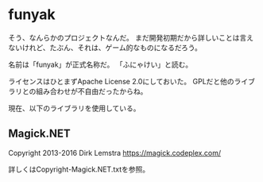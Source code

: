 # funyak
そう、なんらかのプロジェクトなんだ。
まだ開発初期だから詳しいことは言えないけれど、たぶん、それは、ゲーム的なものになるだろう。

名前は「funyak」が正式名称だ。
「ふにゃけい」と読む。

ライセンスはひとまずApache License 2.0にしておいた。
GPLだと他のライブラリとの組み合わせが不自由だったからね。

現在、以下のライブラリを使用している。

## Magick.NET
Copyright 2013-2016 Dirk Lemstra <https://magick.codeplex.com/>

詳しくはCopyright-Magick.NET.txtを参照。
